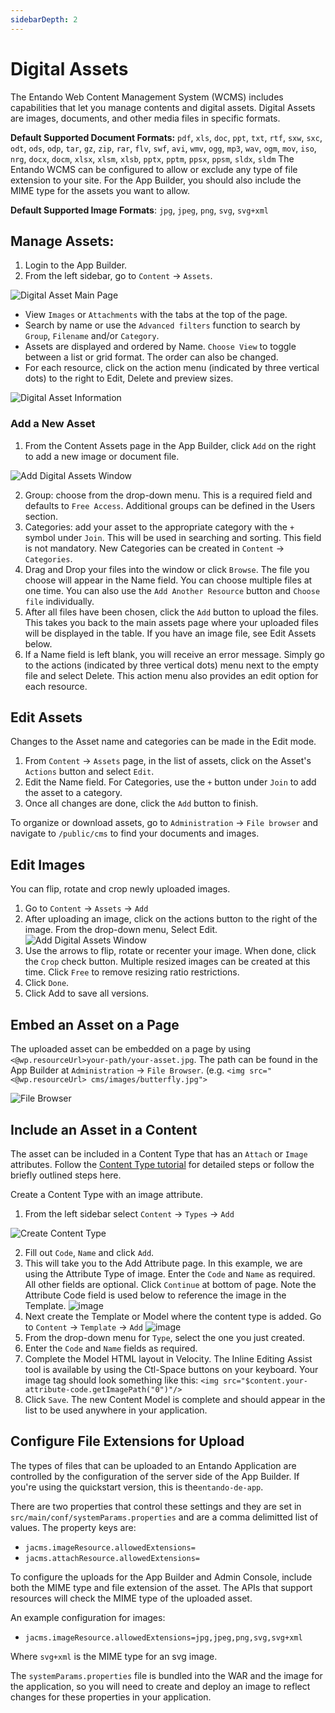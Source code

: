 ```yaml
---
sidebarDepth: 2
---
```


# Digital Assets

The Entando Web Content Management System (WCMS) includes capabilities that let you manage contents and digital assets. Digital Assets are images, documents, and other media files in specific formats.

**Default Supported Document Formats:** `pdf`, `xls`, `doc`, `ppt`, `txt`, `rtf`, `sxw`, `sxc`, `odt`, `ods`, `odp`, `tar`, `gz`, `zip`, `rar`, `flv`, `swf`, `avi`, `wmv`, `ogg`, `mp3`, `wav`, `ogm`, `mov`, `iso`, `nrg`, `docx`, `docm`, `xlsx`, `xlsm`, `xlsb`, `pptx`, `pptm`, `ppsx`, `ppsm`, `sldx`, `sldm`
The Entando WCMS can be configured to allow or exclude any type of file extension
to your site. For the App Builder, you should also include the MIME type for the assets you want to allow. 

**Default Supported Image Formats**: `jpg`, `jpeg`, `png`, `svg`, `svg+xml`

## Manage Assets:

1. Login to the App Builder.
2. From the left sidebar, go to `Content` → `Assets`.

![Digital Asset Main Page](./img/assets-manage.png) 

* View `Images` or `Attachments` with the tabs at the top of the page.
* Search by name or use the `Advanced filters` function to search by `Group`, `Filename` and/or `Category`. 
* Assets are displayed and ordered by Name. `Choose View` to toggle between a list or grid format. The order can also be changed. 
* For each resource, click on the action menu (indicated by three vertical dots) to the right to Edit, Delete and preview sizes.

![Digital Asset Information](./img/assets-info.png)

### Add a New Asset
1. From the Content Assets page in the App Builder, click `Add` on the right to add a new image or document file. 

![Add Digital Assets Window](./img/assets-add.png)

2. Group: choose from the drop-down menu. This is a required field and defaults to `Free Access`. Additional groups can be defined in the Users section.  
3. Categories: add your asset to the appropriate category with the `+` symbol under `Join`. This will be used in searching and sorting. This field is not mandatory. New Categories can be created in `Content` → `Categories`.
4. Drag and Drop your files into the window or click `Browse`. The file you choose will appear in the Name field. You can choose multiple files at one time. You can also use the `Add Another Resource` button and `Choose file` individually.
5. After all files have been chosen, click the `Add` button to upload the files. This takes you back to the main assets page where your uploaded files will be displayed in the table. If you have an image file, see Edit Assets below. 
6. If a Name field is left blank, you will receive an error message. Simply go to the actions (indicated by three vertical dots) menu next to the empty file and select Delete. This action menu also provides an edit option for each resource.

## Edit Assets 
Changes to the Asset name and categories can be made in the Edit mode.  
1. From `Content` → `Assets` page, in the list of assets, click on the Asset's `Actions` button and select `Edit`. 
2. Edit the Name field. For Categories, use the `+` button under `Join` to add the asset to a category. 
3. Once all changes are done, click the `Add` button to finish. 
  
To organize or download assets, go to `Administration` → `File browser` and navigate to `/public/cms` to find your documents and images.

## Edit Images
You can flip, rotate and crop newly uploaded images.

1. Go to `Content` → `Assets` → `Add` 
2. After uploading an image, click on the actions button to the right of the image. From the drop-down menu, Select Edit.
![Add Digital Assets Window](./img/assets-edit-image.png)
3. Use the arrows to flip, rotate or recenter your image. When done, click the `Crop` check button. Multiple resized images can be created at this time. Click `Free` to remove resizing ratio restrictions.
4. Click `Done`.
5. Click Add to save all versions.

## Embed an Asset on a Page
The uploaded asset can be embedded on a page by using `<@wp.resourceUrl>your-path/your-asset.jpg`. The path can be found in the App Builder at `Administration` → `File Browser`. (e.g. 
`<img src="<@wp.resourceUrl> cms/images/butterfly.jpg">`

![File Browser](./img/assets-filebrowser.png)

## Include an Asset in a Content
The asset can be included in a Content Type that has an `Attach` or `Image` attributes. Follow the [Content Type tutorial](./content-types-tutorial.md) for detailed steps or follow the briefly outlined steps here.

Create a Content Type with an image attribute. 
1. From the left sidebar select `Content` → `Types` → `Add`

![Create Content Type](./img/assets-add-type.png)

2. Fill out `Code`, `Name` and click `Add`.  
3. This will take you to the Add Attribute page. In this example, we are using the Attribute Type of image. Enter the `Code` and `Name` as required.  All other fields are optional. Click `Continue` at bottom of page. Note the Attribute Code field is used below to reference the image in the Template.
![image](./img/assets-add-attribute.png)
4. Next create the Template or Model where the content type is added. Go to `Content` → `Template` → `Add`
![image](./img/assets-template.png)
5. From the drop-down menu for `Type`, select the one you just created.
6. Enter the `Code` and `Name` fields as required. 
7. Complete the Model HTML layout in Velocity. The Inline Editing Assist tool is available by using the Ctl-Space buttons on your keyboard. Your image tag should look something like this: 
`<img src="$content.your-attribute-code.getImagePath("0")"/> `
8. Click `Save`. The new Content Model is complete and should appear in the list to be used anywhere in your application.  


## Configure File Extensions for Upload

The types of files that can be uploaded to an Entando Application are controlled by the
configuration of the server side of the App Builder. If you're using the quickstart version, this is the`entando-de-app`.

There are two properties that control these settings and they are set in `src/main/conf/systemParams.properties` and are a comma delimitted list of values. The property keys are:

* `jacms.imageResource.allowedExtensions=`
* `jacms.attachResource.allowedExtensions=`

To configure the uploads for the App Builder and Admin Console, include both the MIME type and file extension of the asset. The APIs that support resources will check the MIME type of the uploaded asset.

An example configuration for images:
- `jacms.imageResource.allowedExtensions=jpg,jpeg,png,svg,svg+xml`

Where `svg+xml` is the MIME type for an svg image.

The `systemParams.properties` file is bundled into the WAR and the image for the application, so you will need to create and deploy an image to reflect changes for these properties in your application.
